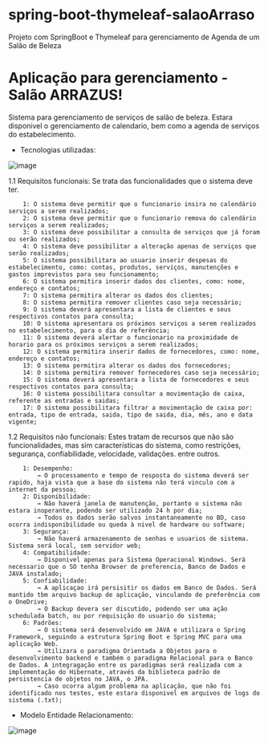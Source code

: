 # spring-boot-thymeleaf-salaoArraso
Projeto com SpringBoot e Thymeleaf para gerenciamento de Agenda de um Salão de Beleza

# Aplicação para gerenciamento - Salão ARRAZUS!
Sistema para gerenciamento de serviços de salão de beleza. Estara disponivel o gerenciamento de calendario, bem como a agenda de serviços do estabelecimento. 

- Tecnologias utilizadas:

![image](https://user-images.githubusercontent.com/48540484/84463495-5c09f280-ac48-11ea-9be7-e71a13a6e133.png)

1.1 Requisitos funcionais:
Se trata das funcionalidades que o sistema deve ter.

		1: O sistema deve permitir que o funcionario insira no calendário serviços a serem realizados;
		2: O sistema deve permitir que o funcionario remova do calendário serviços a serem realizados;
		3: O sistema deve possibilitar a consulta de serviços que já foram ou serão realizados;
		4: O sistema deve possibilitar a alteração apenas de serviços que serão realizados;
		5: O sistema possibilitara ao usuario inserir despesas do estabelecimento, como: contas, produtos, serviços, manutenções e gastos imprevistos para seu funcionamento;
		6: O sistema permitira inserir dados dos clientes, como: nome, endereço e contatos;
		7: O sistema permitira alterar os dados dos clientes;
		8: O sistema permitira remover clientes caso seja necessário;
		9: O sistema deverá apresentara a lista de clientes e seus respectivos contatos para consulta;
		10: O sistema apresentara os próximos serviços a serem realizados no estabelecimento, para o dia de referência;
		11: O sistema deverá alertar o funcionario na proximidade de horario para os próximos serviços a serem realizados;
		12: O sistema permitira inserir dados de fornecedores, como: nome, endereço e contatos;
		13: O sistema permitira alterar os dados dos fornecedores;
		14: O sistema permitira remover fornecedores caso seja necessário;
		15: O sistema deverá apresentara a lista de fornecedores e seus respectivos contatos para consulta;
		16: O sistema possibilitara consultar a movimentação de caixa, referente as entradas e saidas;
		17: O sistema possibilitara filtrar a movimentação de caixa por: entrada, tipo de entrada, saida, tipo de saida, dia, mês, ano e data vigente;

1.2 Requisitos não funcionais:
Estes tratam de recursos que não são funcionalidades, mas sim características do sistema, como restrições, segurança, confiabilidade, velocidade, validações. entre outros.

		1: Desempenho:
			→ O processamento e tempo de resposta do sistema deverá ser rapido, haja vista que a base do sistema não terá vinculo com a internet da pessoa;
		2: Disponibilidade:
			→ Não haverá janela de manutenção, portanto o sistema não estara inoperante, podendo ser utilizado 24 h por dia;
			→ Todos os dados serão salvos instantaneamente no BD, caso ocorra indisponibilidade ou queda à nivel de hardware ou software;
		3: Segurança:
			→ Não haverá armazenamento de senhas e usuarios de sistema. Sistema será local, sem servidor web;
		4: Compatibilidade:
			→ Disponivel apenas para Sistema Operacional Windows. Será necessario que o SO tenha Browser de preferencia, Banco de Dados e JAVA instalado;
		5: Confiabilidade:
			→ A aplicaçao irá persisitir os dados em Banco de Dados. Será mantido tbm arquivo backup de aplicação, vinculando de preferência com o OneDrive;
			→ O Backup devera ser discutido, podendo ser uma ação schedulada batch, ou por requisição do usuario do sistema;
		6: Padrões:
			→ O sistema será desenvolvido em JAVA e utilizara o Spring Framework, seguindo a estrutura Spring Boot e Spring MVC para uma aplicação Web. 
			→ Utilizara o paradigma Orientada a Objetos para o desenvolvimento backend e também o paradigma Relacional para o Banco de Dados. A integragação entre os paradigmas será realizada com a implementação do Hibernate, através da biblioteca padrão de persistencia de objetos no JAVA, o JPA.
			→ Caso ocorra algum problema na aplicação, que não foi identificado nos testes, este estara disponivel em arquivos de logs do sistema (.txt);



- Modelo Entidade Relacionamento:

![image](https://user-images.githubusercontent.com/48540484/84463536-78a62a80-ac48-11ea-9ec4-fd1d582993b3.png)
